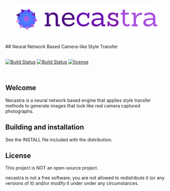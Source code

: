 
<p align="center">
<img src="https://github.com/alivcor/necastra/blob/master/necastra_logo.png"/>
</p>
<br/>
## Neural Network Based Camera-like Style Transfer 
<br/>
<br/>

[![Build Status](https://travis-ci.org/fchollet/keras.svg?branch=master)](https://github.com/alivcor/necastra)
[![Build Status](https://img.shields.io/pypi/status/Django.svg)](https://github.com/alivcor/necastra)
[![license](https://img.shields.io/badge/license-closed--source-%23f209e2.svg)](https://github.com/alivcor/necastra/blob/master/LICENSE)

<br/>

## Welcome


Necastra is a neural network based engine that applies style transfer methods to generate images that look like real camera captured photographs. 


## Building and installation

See the INSTALL file included with the distribution.

## License

This project is NOT an open-source project.

necastra is not a free software; you are not allowed to redistribute it (or any versions of it) and/or modify it under
under any circumstances.
